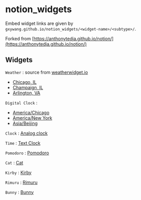 # notion_widgets

Embed widget links are given by `gxywang.github.io/notion_widgets/<widget-name>/<subtype>/`.

Forked from [https://anthonytedja.github.io/notion/](https://anthonytedja.github.io/notion/)

## Widgets

`Weather` : source from [weatherwidget.io](https://weatherwidget.io/)
- [Chicago, IL](https://gxywang.github.io/notion_widgets/weather/chicago/)
- [Champaign, IL](https://gxywang.github.io/notion_widgets/weather/champaign/)
- [Arlington, VA](https://gxywang.github.io/notion_widgets/weather/arlington/)

`Digital Clock` :
- [America/Chicago](https://gxywang.github.io/notion_widgets/digital_clock/central_time)
- [America/New York](https://gxywang.github.io/notion_widgets/digital_clock/eastern_time)
- [Asia/Beijing](https://gxywang.github.io/notion_widgets/digital_clock/china_time)

`Clock` : [Analog clock](https://gxywang.github.io/notion_widgets/clock/)

`Time` : [Text Clock](https://gxywang.github.io/notion_widgets/time/)

`Pomodoro` : [Pomodoro](https://gxywang.github.io/notion_widgets/pomodoro/)

`Cat` : [Cat](https://gxywang.github.io/notion_widgets/cat/)

`Kirby` : [Kirby](https://gxywang.github.io/notion_widgets/kirby/)

`Rimuru` : [Rimuru](https://gxywang.github.io/notion_widgets/rimuru/)

`Bunny` : [Bunny](https://gxywang.github.io/notion_widgets/bunny/)
